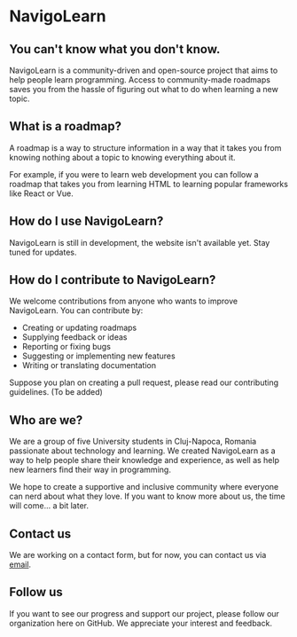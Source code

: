 # NavigoLearn
## You can't know what you don't know.
NavigoLearn is a community-driven and open-source project that aims to help people learn programming. Access to community-made roadmaps saves you from the hassle of figuring out what to do when learning a new topic.

## What is a roadmap?

A roadmap is a way to structure information in a way that it takes you from knowing nothing about a topic to knowing everything about it.

For example, if you were to learn web development you can follow a roadmap that takes you from learning HTML to learning popular frameworks like React or Vue.

## How do I use NavigoLearn?

NavigoLearn is still in development, the website isn't available yet. Stay tuned for updates.

## How do I contribute to NavigoLearn?

We welcome contributions from anyone who wants to improve NavigoLearn. You can contribute by:

- Creating or updating roadmaps
- Supplying feedback or ideas
- Reporting or fixing bugs
- Suggesting or implementing new features
- Writing or translating documentation

Suppose you plan on creating a pull request, please read our contributing guidelines. (To be added)

## Who are we?

We are a group of five University students in Cluj-Napoca, Romania passionate about technology and learning. We created NavigoLearn as a way to help people share their knowledge and experience, as well as help new learners find their way in programming.

We hope to create a supportive and inclusive community where everyone can nerd about what they love. If you want to know more about us, the time will come... a bit later.

## Contact us

We are working on a contact form, but for now, you can contact us via [email](mailto:navigo@sopy.one).

## Follow us
If you want to see our progress and support our project, please follow our organization here on GitHub. We appreciate your interest and feedback.